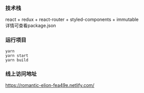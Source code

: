 ### 技术栈

react + redux + react-router + styled-components + immutable  
详情可查看package.json

### 运行项目
```
yarn  
yarn start  
yarn build  
```

### 线上访问地址

https://romantic-elion-fea49e.netlify.com/
